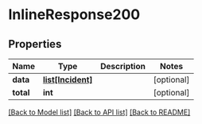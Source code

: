 # InlineResponse200

## Properties
Name | Type | Description | Notes
------------ | ------------- | ------------- | -------------
**data** | [**list[Incident]**](Incident.md) |  | [optional] 
**total** | **int** |  | [optional] 

[[Back to Model list]](README.md#documentation-for-models) [[Back to API list]](README.md#documentation-for-api-endpoints) [[Back to README]](README.md)


